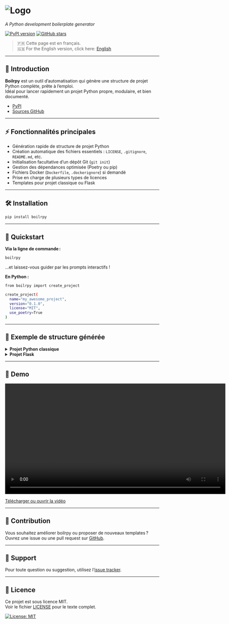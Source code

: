 # ![Logo](https://wesy.fr/img/logo-no-background.svg)

_A Python development boilerplate generator_

[![PyPI version](https://badge.fury.io/py/boilrpy.svg)](https://pypi.org/project/boilrpy/)
[![GitHub stars](https://img.shields.io/github/stars/tabodino/boilrpy?style=social)](https://github.com/tabodino/boilrpy)

> 🇫🇷 Cette page est en français.  
> 🇬🇧 For the English version, click here: [English](../index.md)

---

## 🚀 Introduction

**Boilrpy** est un outil d’automatisation qui génère une structure de projet Python complète, prête à l’emploi.  
Idéal pour lancer rapidement un projet Python propre, modulaire, et bien documenté.

- [PyPI](https://pypi.org/project/boilrpy/)
- [Sources GitHub](https://github.com/tabodino/boilrpy)

---

## ⚡ Fonctionnalités principales

- Génération rapide de structure de projet Python
- Création automatique des fichiers essentiels : `LICENSE`, `.gitignore`, `README.md`, etc.
- Initialisation facultative d’un dépôt Git (`git init`)
- Gestion des dépendances optimisée (Poetry ou pip)
- Fichiers Docker (`Dockerfile`, `.dockerignore`) si demandé
- Prise en charge de plusieurs types de licences
- Templates pour projet classique ou Flask

---

## 🛠️ Installation

```bash
pip install boilrpy
```

---

## 🚦 Quickstart

**Via la ligne de commande :**

```bash
boilrpy
```

...et laissez-vous guider par les prompts interactifs !

**En Python :**

```bash
from boilrpy import create_project

create_project(
  name="my_awesome_project",
  version="0.1.0",
  license="MIT",
  use_poetry=True
)
```


---

## 📁 Exemple de structure générée

<details>
<summary><b>Projet Python classique</b></summary>

<pre>
your_project/
├── Dockerfile (si demandé)
├── .dockerignore (si demandé)
├── .gitignore
├── LICENSE
├── README.md
├── pyproject.toml / requirements.txt
├── main.py
└── tests/
└── init.py
</pre>

</details>

<details>
<summary><b>Projet Flask</b></summary>

<pre>
your_project/
├── Dockerfile (si demandé)
├── .dockerignore (si demandé)
├── .gitignore
├── .env
├── LICENSE
├── README.md
├── pyproject.toml / requirements.txt
├── app.py
├── static/
│ ├── css/
│ └── js/
├── templates/
│ └── base.html
│ └── index.html
└── tests/
└── init.py
</pre>

</details>

---

## 🎥 Demo

<video width="720" controls>
  <source src="https://raw.githubusercontent.com/tabodino/boilrpy/main/docs/assets/demo-boilrpy.mp4" type="video/mp4">
  Votre navigateur ne supporte pas la vidéo HTML5.
</video>

[Télécharger ou ouvrir la vidéo](https://raw.githubusercontent.com/tabodino/boilrpy/main/docs/assets/demo-boilrpy.mp4)

---

## 🙌 Contribution

Vous souhaitez améliorer boilrpy ou proposer de nouveaux templates ?  
Ouvrez une issue ou une pull request sur [GitHub](https://github.com/tabodino/boilrpy).

---

## 💬 Support

Pour toute question ou suggestion, utilisez l’[issue tracker](https://github.com/tabodino/boilrpy/issues).

---

## 📄 Licence

Ce projet est sous licence MIT.  
Voir le fichier [LICENSE](../../LICENSE) pour le texte complet.

[![License: MIT](https://img.shields.io/badge/License-MIT-yellow.svg)](../../LICENSE)


